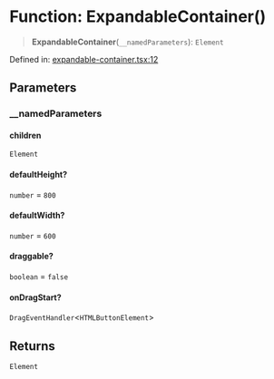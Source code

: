 # Function: ExpandableContainer()

> **ExpandableContainer**(`__namedParameters`): `Element`

Defined in: [expandable-container.tsx:12](https://github.com/GeoDaCenter/openassistant/blob/a1f850931f3d8289e0a4c297ef4b317a2f84235b/packages/common/src/expandable-container.tsx#L12)

## Parameters

### \_\_namedParameters

#### children

`Element`

#### defaultHeight?

`number` = `800`

#### defaultWidth?

`number` = `600`

#### draggable?

`boolean` = `false`

#### onDragStart?

`DragEventHandler`\<`HTMLButtonElement`\>

## Returns

`Element`
